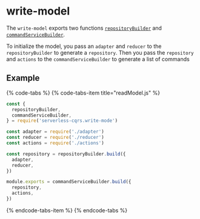 # write-model

The `write-model` exports two functions [`repositoryBuilder`](repositorybuilder.md) and [`commandServiceBuilder`](commandservicebuilder.md).

To initialize the model, you pass an `adapter` and `reducer` to the `repositoryBuilder` to generate a `repository`. Then you pass the `repository` and `actions` to the `commandServiceBuilder` to generate a list of commands 

## Example

{% code-tabs %}
{% code-tabs-item title="readModel.js" %}
```javascript
const {
  repositoryBuilder,
  commandServiceBuilder,
} = require('serverless-cqrs.write-mode')

const adapter = require('./adapter')
const reducer = require('./reducer')
const actions = require('./actions')

const repository = repositoryBuilder.build({
  adapter,
  reducer,
})

module.exports = commandServiceBuilder.build({
  repository,
  actions,
})
```
{% endcode-tabs-item %}
{% endcode-tabs %}





